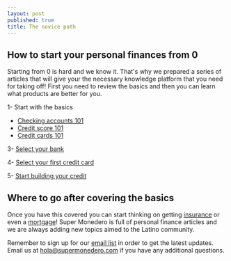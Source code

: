 ```yaml
---
layout: post
published: true
title: The novice path
---
```

## How to start your personal finances from 0

Starting from 0 is hard and we know it. That's why we prepared a series of articles that will give your the necessary knowledge platform that you need for taking off! First you need to review the basics and then you can learn what products are better for you.



1- Start with the basics
- [Checking accounts 101](http://supermonedero.com/2017-01-26-2017-01-26-checking-account-101/)
- [Credit score 101](http://supermonedero.com/2017-01-26-credit-score-101/)
- [Credit cards 101](http://supermonedero.com/2017-01-26-credit-cards-101/)

3- [Select your bank](http://supermonedero.com/2017-02-03-best-banks-for-latinos/)

4- [Select your first credit card](http://supermonedero.com/2017-02-03-best-credit-cards-for-latinos/)

5- [Start building your credit](http://supermonedero.com/2017-03-29-how-to-build-credit/)

## Where to go after covering the basics

Once you have this covered you can start thinking on getting [insurance](http://supermonedero.com/2017-01-26-insurance-101/) or even a [mortgage](http://supermonedero.com/2017-01-26-mortgage-101/)! Super Monedero is full of personal finance articles and we are always adding new topics aimed to the Latino community.

Remember to sign up for our [email list](http://eepurl.com/cylgnX) in order to get the latest updates. Email us at hola@supermonedero.com if you have any additional questions.